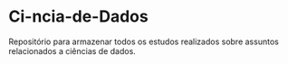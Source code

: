 # Ci-ncia-de-Dados
Repositório para armazenar todos os estudos realizados sobre assuntos relacionados a ciências de dados.
